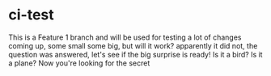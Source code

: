 # ci-test

This is a Feature 1 branch and will be used for testing a lot of changes coming up, some small some big, but will it work? apparently it did not, the question was answered, let's see if the big surprise is ready!
Is it a bird? Is it a plane?
Now you're looking for the secret